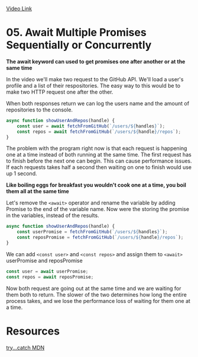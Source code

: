 [Video Link](https://egghead.io/lessons/javascript-await-multiple-promises-sequentially-or-concurrently)

# 05. Await Multiple Promises Sequentially or Concurrently

**The await keyword can used to get promises one after another or at the same time**

In the video we'll make two request to the GitHub API. We'll load a user's profile and a list of their respositories. The easy way to this would be to make two HTTP request one after the other.

When both responses return we can log the users name and the amount of repositories to the console.

```javascript
async function showUserAndRepos(handle) {
    const user = await fetchFromGitHub(`/users/${handles}`);
    const repos = await fetchFromGitHub(`/users/${handle}/repos`);
}
```
The problem with the program right now is that each request is happening one at a time instead of both running at the same time. The first request has to finish before the next one can begin. This can cause performance issues. If each requests takes half a second then waiting on one to finish would use up 1 second.

**Like boiling eggs for breakfast you wouldn't cook one at a time, you boil them all at the same time**

Let's remove the ```<await>``` operator and rename the variable by adding Promise to the end of the variable name. Now were the storing the promise in the variables, instead of the results.

```javascript
async function showUserAndRepos(handle) {
    const userPromise = fetchFromGitHub(`/users/${handles}`);
    const reposPromise = fetchFromGitHub(`/users/${handle}/repos`);
}
```
We can add ```<const user>``` and ```<const repos>``` and assign them to ```<await>``` userPromise and reposPromise 

```javascript
const user = await userPromise;
const repos = await reposPromise;
```

Now both request are going out at the same time and we are waiting for them both to return. The slower of the two determines how long the entire process takes, and we lose the performance loss of waiting for them one at a time.



# Resources
[try...catch MDN](https://developer.mozilla.org/en-US/docs/Web/JavaScript/Reference/Statements/try...catch)




